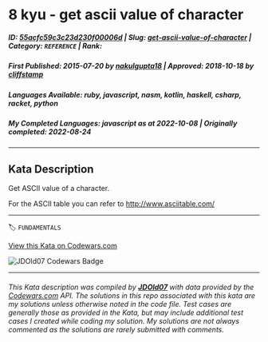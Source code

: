 # 8 kyu - get ascii value of character

##### **ID**: [55acfc59c3c23d230f00006d](https://www.codewars.com/kata/55acfc59c3c23d230f00006d) | **Slug**: [get-ascii-value-of-character](https://www.codewars.com/kata/55acfc59c3c23d230f00006d) | **Category**: `REFERENCE` | **Rank**: <span style="color:white">8 kyu</span>

##### **First Published**: 2015-07-20 ***by*** [nakulgupta18](https://www.codewars.com/users/nakulgupta18) | **Approved**: 2018-10-18 ***by*** [cliffstamp](https://www.codewars.com/users/cliffstamp)

##### **Languages Available**: ruby, javascript, nasm, kotlin, haskell, csharp, racket, python

##### **My Completed Languages**: javascript ***as at*** 2022-10-08 | **Originally completed**: 2022-08-24

---

## Kata Description


Get ASCII value of a character.



For the ASCII table you can refer to http://www.asciitable.com/

---


🏷 `FUNDAMENTALS`


[View this Kata on Codewars.com](https://www.codewars.com/kata/55acfc59c3c23d230f00006d)

![](https://www.codewars.com/users/jdold07/badges/large "JDOld07 Codewars Badge")

---

###### *This Kata description was compiled by [**JDOld07**](https://tpstech.dev) with data provided by the [Codewars.com](https://www.codewars.com) API.  The solutions in this repo associated with this kata are my solutions unless otherwise noted in the code file.  Test cases are generally those as provided in the Kata, but may include additional test cases I created while coding my solution.  My solutions are not always commented as the solutions are rarely submitted with comments.*
